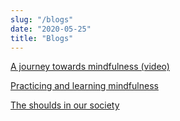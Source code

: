 ```yaml
---
slug: "/blogs"
date: "2020-05-25"
title: "Blogs"
---
```


[A journey towards mindfulness (video)](/blogs/mindfulness-journey)

[Practicing and learning mindfulness](/blogs/learning-and-practicing)

[The shoulds in our society](/blogs/shoulds-in-society)